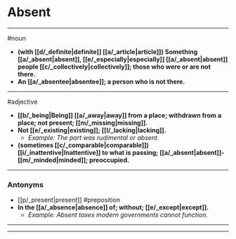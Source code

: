 # Absent
---
#noun
- **(with [[d/_definite|definite]] [[a/_article|article]]) Something [[a/_absent|absent]], [[e/_especially|especially]] [[a/_absent|absent]] people [[c/_collectively|collectively]]; those who were or are not there.**
- **An [[a/_absentee|absentee]]; a person who is not there.**
---
#adjective
- **[[b/_being|Being]] [[a/_away|away]] from a place; withdrawn from a place; not present; [[m/_missing|missing]].**
- **Not [[e/_existing|existing]]; [[l/_lacking|lacking]].**
	- _Example: The part was rudimental or absent._
- **(sometimes [[c/_comparable|comparable]]) [[i/_inattentive|Inattentive]] to what is passing; [[a/_absent|absent]]-[[m/_minded|minded]]; preoccupied.**
---
### Antonyms
- [[p/_present|present]]
#preposition
- **In the [[a/_absence|absence]] of; without; [[e/_except|except]].**
	- _Example: Absent taxes modern governments cannot function._
---
---
